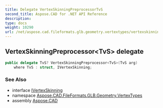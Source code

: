 ```yaml
---
title: Delegate VertexSkinningPreprocessorTvS
second_title: Aspose.CAD for .NET API Reference
description: 
type: docs
weight: 10290
url: /net/aspose.cad.fileformats.glb.geometry.vertextypes/vertexskinningpreprocessor-1/
---
```

## VertexSkinningPreprocessor&lt;TvS&gt; delegate

```csharp
public delegate TvS? VertexSkinningPreprocessor<TvS>(TvS arg)
    where TvS : struct, IVertexSkinning;
```

### See Also

* interface [IVertexSkinning](../ivertexskinning/)
* namespace [Aspose.CAD.FileFormats.GLB.Geometry.VertexTypes](../../aspose.cad.fileformats.glb.geometry.vertextypes/)
* assembly [Aspose.CAD](../../)


